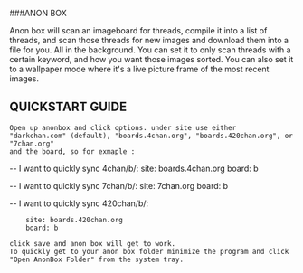 ###ANON BOX

Anon box will scan an imageboard for threads, compile it into a list of threads, and scan those threads for new images and download them into a file for you. All in the background. You can set it to only scan threads with a certain keyword, and how you want those images sorted. You can also set it to a wallpaper mode where it's a live picture frame of the most recent images.

## QUICKSTART GUIDE
	Open up anonbox and click options. under site use either "darkchan.com" (default), "boards.4chan.org", "boards.420chan.org", or "7chan.org"
	and the board, so for exmaple :
	
--	I want to quickly sync 4chan/b/:
		site: boards.4chan.org
		board: b
		
--	I want to quickly sync 7chan/b/:
		site: 7chan.org
		board: b
		
--	I want to quickly sync 420chan/b/:
	
		site: boards.420chan.org
		board: b
		
	click save and anon box will get to work. 
	To quickly get to your anon box folder minimize the program and click "Open AnonBox Folder" from the system tray.

